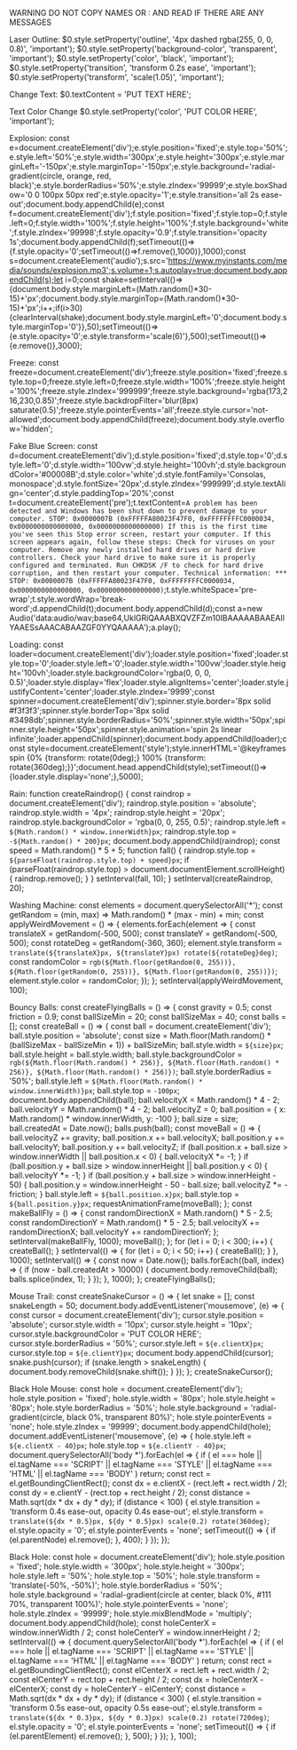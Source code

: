 

WARNING DO NOT COPY NAMES OR : AND READ IF THERE ARE ANY MESSAGES


Laser Outline:
$0.style.setProperty('outline', '4px dashed rgba(255, 0, 0, 0.8)', 'important'); $0.style.setProperty('background-color', 'transparent', 'important'); $0.style.setProperty('color', 'black', 'important'); $0.style.setProperty('transition', 'transform 0.2s ease', 'important'); $0.style.setProperty('transform', 'scale(1.05)', 'important');

Change Text:
$0.textContent = 'PUT TEXT HERE';

Text Color Change
$0.style.setProperty('color', 'PUT COLOR HERE', 'important');

Explosion:
const e=document.createElement('div');e.style.position='fixed';e.style.top='50%';e.style.left='50%';e.style.width='300px';e.style.height='300px';e.style.marginLeft='-150px';e.style.marginTop='-150px';e.style.background='radial-gradient(circle, orange, red, black)';e.style.borderRadius='50%';e.style.zIndex='99999';e.style.boxShadow='0 0 100px 50px red';e.style.opacity='1';e.style.transition='all 2s ease-out';document.body.appendChild(e);const f=document.createElement('div');f.style.position='fixed';f.style.top=0;f.style.left=0;f.style.width='100%';f.style.height='100%';f.style.background='white';f.style.zIndex='99998';f.style.opacity='0.9';f.style.transition='opacity 1s';document.body.appendChild(f);setTimeout(()=>{f.style.opacity='0';setTimeout(()=>f.remove(),1000)},1000);const s=document.createElement('audio');s.src='https://www.myinstants.com/media/sounds/explosion.mp3';s.volume=1;s.autoplay=true;document.body.appendChild(s);let i=0;const shake=setInterval(()=>{document.body.style.marginLeft=(Math.random()*30-15)+'px';document.body.style.marginTop=(Math.random()*30-15)+'px';i++;if(i>30){clearInterval(shake);document.body.style.marginLeft='0';document.body.style.marginTop='0'}},50);setTimeout(()=>{e.style.opacity='0';e.style.transform='scale(6)'},500);setTimeout(()=>{e.remove()},3000);

Freeze:
const freeze=document.createElement('div');freeze.style.position='fixed';freeze.style.top=0;freeze.style.left=0;freeze.style.width='100%';freeze.style.height='100%';freeze.style.zIndex='999999';freeze.style.background='rgba(173,216,230,0.85)';freeze.style.backdropFilter='blur(8px) saturate(0.5)';freeze.style.pointerEvents='all';freeze.style.cursor='not-allowed';document.body.appendChild(freeze);document.body.style.overflow='hidden';

Fake Blue Screen:
const d=document.createElement('div');d.style.position='fixed';d.style.top='0';d.style.left='0';d.style.width='100vw';d.style.height='100vh';d.style.backgroundColor='#00008B';d.style.color='white';d.style.fontFamily='Consolas, monospace';d.style.fontSize='20px';d.style.zIndex='999999';d.style.textAlign='center';d.style.paddingTop='20%';const t=document.createElement('pre');t.textContent=`A problem has been detected and Windows has been shut down to prevent damage to your computer. STOP: 0x0000007B (0xFFFFFA80023F47F0, 0xFFFFFFFFC0000034, 0x0000000000000000, 0x0000000000000000) If this is the first time you've seen this Stop error screen, restart your computer. If this screen appears again, follow these steps: Check for viruses on your computer. Remove any newly installed hard drives or hard drive controllers. Check your hard drive to make sure it is properly configured and terminated. Run CHKDSK /F to check for hard drive corruption, and then restart your computer. Technical information: *** STOP: 0x0000007B (0xFFFFFA80023F47F0, 0xFFFFFFFFC0000034, 0x0000000000000000, 0x0000000000000000)`;t.style.whiteSpace='pre-wrap';t.style.wordWrap='break-word';d.appendChild(t);document.body.appendChild(d);const a=new Audio('data:audio/wav;base64,UklGRiQAAABXQVZFZm10IBAAAAABAAEAIlYAAESsAAACABAAZGF0YYQAAAAA');a.play();

Loading:
const loader=document.createElement('div');loader.style.position='fixed';loader.style.top='0';loader.style.left='0';loader.style.width='100vw';loader.style.height='100vh';loader.style.backgroundColor='rgba(0, 0, 0, 0.5)';loader.style.display='flex';loader.style.alignItems='center';loader.style.justifyContent='center';loader.style.zIndex='9999';const spinner=document.createElement('div');spinner.style.border='8px solid #f3f3f3';spinner.style.borderTop='8px solid #3498db';spinner.style.borderRadius='50%';spinner.style.width='50px';spinner.style.height='50px';spinner.style.animation='spin 2s linear infinite';loader.appendChild(spinner);document.body.appendChild(loader);const style=document.createElement('style');style.innerHTML='@keyframes spin {0% {transform: rotate(0deg);} 100% {transform: rotate(360deg);}}';document.head.appendChild(style);setTimeout(()=>{loader.style.display='none';},5000);

Rain:
function createRaindrop() { const raindrop = document.createElement('div'); raindrop.style.position = 'absolute'; raindrop.style.width = '4px'; raindrop.style.height = '20px'; raindrop.style.backgroundColor = 'rgba(0, 0, 255, 0.5)'; raindrop.style.left = `${Math.random() * window.innerWidth}px`; raindrop.style.top = `-${Math.random() * 200}px`; document.body.appendChild(raindrop); const speed = Math.random() * 5 + 5; function fall() { raindrop.style.top = `${parseFloat(raindrop.style.top) + speed}px`; if (parseFloat(raindrop.style.top) > document.documentElement.scrollHeight) { raindrop.remove(); } } setInterval(fall, 10); } setInterval(createRaindrop, 20);

Washing Machine:
const elements = document.querySelectorAll('*'); const getRandom = (min, max) => Math.random() * (max - min) + min; const applyWeirdMovement = () => { elements.forEach(element => { const translateX = getRandom(-500, 500); const translateY = getRandom(-500, 500); const rotateDeg = getRandom(-360, 360); element.style.transform = `translate(${translateX}px, ${translateY}px) rotate(${rotateDeg}deg)`; const randomColor = `rgb(${Math.floor(getRandom(0, 255))}, ${Math.floor(getRandom(0, 255))}, ${Math.floor(getRandom(0, 255))})`; element.style.color = randomColor; }); }; setInterval(applyWeirdMovement, 100);

Bouncy Balls:
const createFlyingBalls = () => { const gravity = 0.5; const friction = 0.9; const ballSizeMin = 20; const ballSizeMax = 40; const balls = []; const createBall = () => { const ball = document.createElement('div'); ball.style.position = 'absolute'; const size = Math.floor(Math.random() * (ballSizeMax - ballSizeMin + 1)) + ballSizeMin; ball.style.width = `${size}px`; ball.style.height = ball.style.width; ball.style.backgroundColor = `rgb(${Math.floor(Math.random() * 256)}, ${Math.floor(Math.random() * 256)}, ${Math.floor(Math.random() * 256)})`; ball.style.borderRadius = '50%'; ball.style.left = `${Math.floor(Math.random() * window.innerWidth)}px`; ball.style.top = `-100px`; document.body.appendChild(ball); ball.velocityX = Math.random() * 4 - 2; ball.velocityY = Math.random() * 4 - 2; ball.velocityZ = 0; ball.position = { x: Math.random() * window.innerWidth, y: -100 }; ball.size = size; ball.createdAt = Date.now(); balls.push(ball); const moveBall = () => { ball.velocityZ += gravity; ball.position.x += ball.velocityX; ball.position.y += ball.velocityY; ball.position.y += ball.velocityZ; if (ball.position.x + ball.size > window.innerWidth || ball.position.x < 0) { ball.velocityX *= -1; } if (ball.position.y + ball.size > window.innerHeight || ball.position.y < 0) { ball.velocityY *= -1; } if (ball.position.y + ball.size > window.innerHeight - 50) { ball.position.y = window.innerHeight - 50 - ball.size; ball.velocityZ *= -friction; } ball.style.left = `${ball.position.x}px`; ball.style.top = `${ball.position.y}px`; requestAnimationFrame(moveBall); }; const makeBallFly = () => { const randomDirectionX = Math.random() * 5 - 2.5; const randomDirectionY = Math.random() * 5 - 2.5; ball.velocityX += randomDirectionX; ball.velocityY += randomDirectionY; }; setInterval(makeBallFly, 1000); moveBall(); }; for (let i = 0; i < 300; i++) { createBall(); } setInterval(() => { for (let i = 0; i < 50; i++) { createBall(); } }, 1000); setInterval(() => { const now = Date.now(); balls.forEach((ball, index) => { if (now - ball.createdAt > 10000) { document.body.removeChild(ball); balls.splice(index, 1); } }); }, 1000); }; createFlyingBalls();

Mouse Trail:
const createSnakeCursor = () => { let snake = []; const snakeLength = 50; document.body.addEventListener('mousemove', (e) => { const cursor = document.createElement('div'); cursor.style.position = 'absolute'; cursor.style.width = '10px'; cursor.style.height = '10px'; cursor.style.backgroundColor = 'PUT COLOR HERE'; cursor.style.borderRadius = '50%'; cursor.style.left = `${e.clientX}px`; cursor.style.top = `${e.clientY}px`; document.body.appendChild(cursor); snake.push(cursor); if (snake.length > snakeLength) { document.body.removeChild(snake.shift()); } }); }; createSnakeCursor();

Black Hole Mouse:
const hole = document.createElement('div'); hole.style.position = 'fixed'; hole.style.width = '80px'; hole.style.height = '80px'; hole.style.borderRadius = '50%'; hole.style.background = 'radial-gradient(circle, black 0%, transparent 80%)'; hole.style.pointerEvents = 'none'; hole.style.zIndex = '99999'; document.body.appendChild(hole); document.addEventListener('mousemove', (e) => { hole.style.left = `${e.clientX - 40}px`; hole.style.top = `${e.clientY - 40}px`; document.querySelectorAll('body *').forEach(el => { if ( el === hole || el.tagName === 'SCRIPT' || el.tagName === 'STYLE' || el.tagName === 'HTML' || el.tagName === 'BODY' ) return; const rect = el.getBoundingClientRect(); const dx = e.clientX - (rect.left + rect.width / 2); const dy = e.clientY - (rect.top + rect.height / 2); const distance = Math.sqrt(dx * dx + dy * dy); if (distance < 100) { el.style.transition = 'transform 0.4s ease-out, opacity 0.4s ease-out'; el.style.transform = `translate(${dx * 0.5}px, ${dy * 0.5}px) scale(0.2) rotate(360deg)`; el.style.opacity = '0'; el.style.pointerEvents = 'none'; setTimeout(() => { if (el.parentNode) el.remove(); }, 400); } }); });

Black Hole:
const hole = document.createElement('div'); hole.style.position = 'fixed'; hole.style.width = '300px'; hole.style.height = '300px'; hole.style.left = '50%'; hole.style.top = '50%'; hole.style.transform = 'translate(-50%, -50%)'; hole.style.borderRadius = '50%'; hole.style.background = 'radial-gradient(circle at center, black 0%, #111 70%, transparent 100%)'; hole.style.pointerEvents = 'none'; hole.style.zIndex = '99999'; hole.style.mixBlendMode = 'multiply'; document.body.appendChild(hole); const holeCenterX = window.innerWidth / 2; const holeCenterY = window.innerHeight / 2; setInterval(() => { document.querySelectorAll('body *').forEach(el => { if ( el === hole || el.tagName === 'SCRIPT' || el.tagName === 'STYLE' || el.tagName === 'HTML' || el.tagName === 'BODY' ) return; const rect = el.getBoundingClientRect(); const elCenterX = rect.left + rect.width / 2; const elCenterY = rect.top + rect.height / 2; const dx = holeCenterX - elCenterX; const dy = holeCenterY - elCenterY; const distance = Math.sqrt(dx * dx + dy * dy); if (distance < 300) { el.style.transition = 'transform 0.5s ease-out, opacity 0.5s ease-out'; el.style.transform = `translate(${dx * 0.3}px, ${dy * 0.3}px) scale(0.2) rotate(720deg)`; el.style.opacity = '0'; el.style.pointerEvents = 'none'; setTimeout(() => { if (el.parentElement) el.remove(); }, 500); } }); }, 100);
